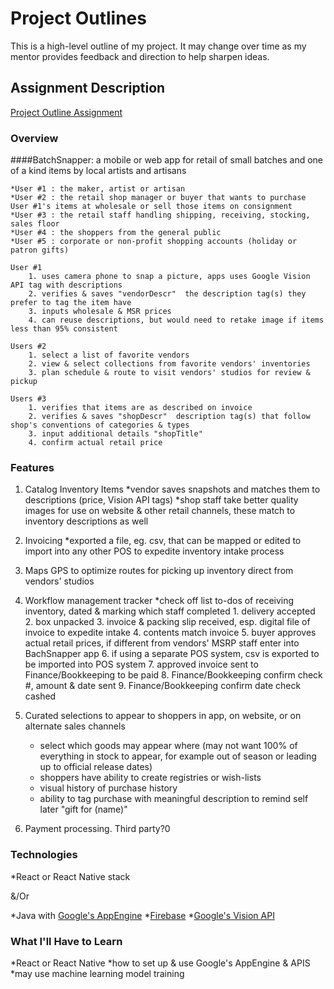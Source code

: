 # Project Outlines
This is a high-level outline of my project. It may change over time as my mentor provides feedback and direction to help sharpen ideas.

## Assignment Description
[Project Outline Assignment](https://education.launchcode.org/liftoff/assignments/project-outline/)

### Overview

####BatchSnapper: a mobile or web app for retail of small batches and one of a kind items by local artists and artisans

    *User #1 : the maker, artist or artisan
    *User #2 : the retail shop manager or buyer that wants to purchase User #1's items at wholesale or sell those items on consignment
    *User #3 : the retail staff handling shipping, receiving, stocking, sales floor
    *User #4 : the shoppers from the general public
    *User #5 : corporate or non-profit shopping accounts (holiday or patron gifts)

    User #1
        1. uses camera phone to snap a picture, apps uses Google Vision API tag with descriptions
        2. verifies & saves "vendorDescr"  the description tag(s) they prefer to tag the item have
        3. inputs wholesale & MSR prices
        4. can reuse descriptions, but would need to retake image if items less than 95% consistent

    Users #2
        1. select a list of favorite vendors
        2. view & select collections from favorite vendors' inventories
        3. plan schedule & route to visit vendors' studios for review & pickup

    Users #3
        1. verifies that items are as described on invoice
        2. verifies & saves "shopDescr"  description tag(s) that follow shop's conventions of categories & types
        3. input additional details "shopTitle"
        4. confirm actual retail price



### Features

1. Catalog Inventory Items
    *vendor saves snapshots and matches them to descriptions (price, Vision API tags)
    *shop staff take better quality images for use on website & other retail channels, these match to inventory descriptions as well

2. Invoicing
    *exported a file, eg. csv, that can be mapped or edited to import into any other POS to expedite inventory intake process

3. Maps GPS to optimize routes for picking up inventory direct from vendors' studios

4. Workflow management tracker
    *check off list to-dos of receiving inventory, dated & marking which staff completed
        1. delivery accepted
        2. box unpacked
        3. invoice & packing slip received, esp. digital file of invoice to expedite intake
        4. contents match invoice
        5. buyer approves actual retail prices, if different from vendors' MSRP staff enter into BachSnapper app
        6. if using a separate POS system, csv is exported to be imported into POS system
        7. approved invoice sent to Finance/Bookkeeping to be paid
        8. Finance/Bookkeeping confirm check #, amount & date sent
        9. Finance/Bookkeeping confirm date check cashed


5. Curated selections to appear to shoppers in app, on website, or on alternate sales channels
    * select which goods may appear where (may not want 100% of everything in stock to appear, for example out of season or leading up to official release dates)
    * shoppers have ability to create registries or wish-lists
    * visual history of purchase history
    * ability to tag purchase with meaningful description to remind self later "gift for (name)"

6. Payment processing. Third party?0


### Technologies
*React or React Native stack

&/Or

*Java with [Google's AppEngine](https://cloud.google.com/appengine/)
*[Firebase](https://firebase.google.com/)
*[Google's  Vision API](https://cloud.google.com/vision/?hl=en_US&_ga=2.248130688.-64059599.15359364)

### What I'll Have to Learn
*React or React Native
*how to set up & use Google's AppEngine & APIS
*may use machine learning model training
